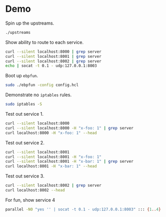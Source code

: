 # Demo

Spin up the upstreams.
```bash
./upstreams
```

Show ability to route to each service.

```bash
curl --silent localhost:8000 | grep server
curl --silent localhost:8001 | grep server
curl --silent localhost:8002 | grep server
echo | socat -t 0.1 - udp:127.0.0.1:8003
```

Boot up `ebpfun`.

```bash
sudo ./ebpfun -config config.hcl
```

Demonstrate no `iptables` rules.
```bash
sudo iptables -S
```

Test out service 1.
```bash
curl --silent localhost:8000
curl --silent localhost:8000 -H "x-foo: 1" | grep server
curl localhost:8000 -H "x-foo: 1" --head
```

Test out service 2.
```bash
curl --silent localhost:8001
curl --silent localhost:8001 -H "x-foo: 1"
curl --silent localhost:8001 -H "x-bar: 1" | grep server
curl localhost:8001 -H "x-bar: 1" --head
```

Test out service 3.
```bash
curl --silent localhost:8002 | grep server
curl localhost:8002 --head
```

For fun, show service 4
```bash
parallel -N0 "yes '' | socat -t 0.1 - udp:127.0.0.1:8003" ::: {1..4}
```